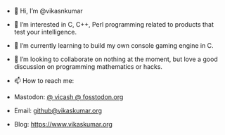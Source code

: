- 👋 Hi, I’m @vikasnkumar
- 👀 I’m interested in C, C++, Perl programming related to products that test your intelligence.
- 🌱 I’m currently learning to build my own console gaming engine in C.
- 💞️ I’m looking to collaborate on nothing at the moment, but love a good discussion on programming mathematics or hacks.
- 📫 How to reach me:

- Mastodon: <a rel="me" href="https://fosstodon.org/@vicash">@ vicash @ fosstodon.org</a>
- Email: [github@vikaskumar.org](mailto:github@vikaskumar.org)
- Blog: <https://www.vikaskumar.org>

<!---
vikasnkumar/vikasnkumar is a ✨ special ✨ repository because its `README.md` (this file) appears on your GitHub profile.
You can click the Preview link to take a look at your changes.
--->
